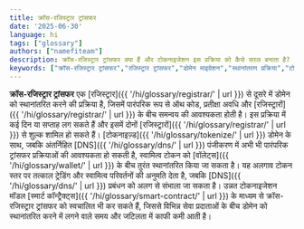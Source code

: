 ```yaml
---
title: क्रॉस-रजिस्ट्रार ट्रांसफर
date: '2025-06-30'
language: hi
tags: ["glossary"]
authors: ["namefiteam"]
description: क्रॉस-रजिस्ट्रार ट्रांसफर क्या हैं और टोकनाइजेशन इस प्रक्रिया को कैसे सरल बनाता है?
keywords: ["क्रॉस-रजिस्ट्रार ट्रांसफर","रजिस्ट्रार ट्रांसफर","डोमेन माइग्रेशन","स्थानांतरण प्रक्रिया","टोकनाइजेशन"]
---
```


**क्रॉस-रजिस्ट्रार ट्रांसफर** एक [रजिस्ट्रार]({{ '/hi/glossary/registrar/' | url }}) से दूसरे में डोमेन को स्थानांतरित करने की प्रक्रिया है, जिसमें पारंपरिक रूप से ऑथ कोड, प्रतीक्षा अवधि और [रजिस्ट्रारों]({{ '/hi/glossary/registrar/' | url }}) के बीच समन्वय की आवश्यकता होती है। इस प्रक्रिया में कई दिन या सप्ताह लग सकते हैं और इसमें दोनों [रजिस्ट्रारों]({{ '/hi/glossary/registrar/' | url }}) से शुल्क शामिल हो सकते हैं। [टोकनाइज़्ड]({{ '/hi/glossary/tokenize/' | url }}) डोमेन के साथ, जबकि अंतर्निहित [DNS]({{ '/hi/glossary/dns/' | url }}) पंजीकरण में अभी भी पारंपरिक ट्रांसफर प्रक्रियाओं की आवश्यकता हो सकती है, स्वामित्व टोकन को [वॉलेट्स]({{ '/hi/glossary/wallet/' | url }}) के बीच तुरंत स्थानांतरित किया जा सकता है। यह अलगाव टोकन स्तर पर तत्काल ट्रेडिंग और स्वामित्व परिवर्तनों की अनुमति देता है, जबकि [DNS]({{ '/hi/glossary/dns/' | url }}) प्रबंधन को अलग से संभाला जा सकता है। उन्नत टोकनाइजेशन मॉडल [स्मार्ट कॉन्ट्रैक्ट्स]({{ '/hi/glossary/smart-contract/' | url }}) के माध्यम से क्रॉस-रजिस्ट्रार ट्रांसफर को स्वचालित भी कर सकते हैं, जिससे विभिन्न सेवा प्रदाताओं के बीच डोमेन को स्थानांतरित करने में लगने वाले समय और जटिलता में काफी कमी आती है।